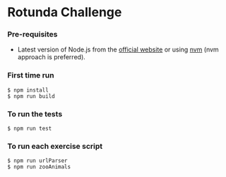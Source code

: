# Rotunda Challenge

### Pre-requisites

- Latest version of Node.js from the [official website](https://nodejs.org/) or using [nvm](https://github.com/creationix/nvm) (nvm approach is preferred).


### First time run

```
$ npm install
$ npm run build 
```

### To run the tests

```
$ npm run test
```

### To run each exercise script
```
$ npm run urlParser
$ npm run zooAnimals
```
